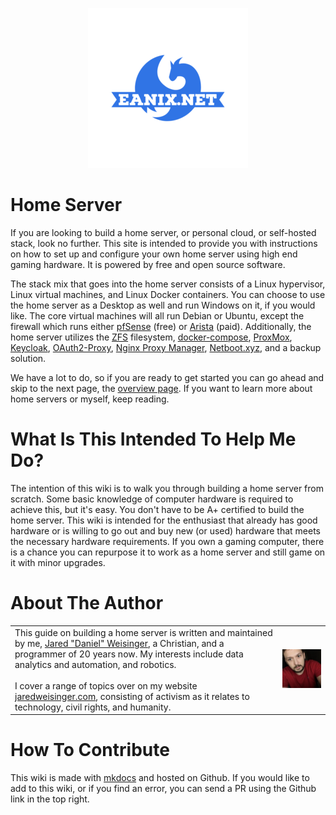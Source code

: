 <p align="center" width="100%">
<img src="images/eanix-logo-transparent-small.png" />
</p>


# Home Server
If you are looking to build a home server, or personal cloud, or self-hosted stack, look no further. This site is intended to provide you with instructions on how to set up and
configure your own home server using high end gaming hardware. It is powered by free and open source software.

The stack mix that goes into the home server consists of a Linux hypervisor, Linux virtual machines, and Linux Docker containers. You can choose to use the home server as a Desktop
as well and run Windows on it, if you would like. The core virtual machines will all run Debian or Ubuntu, except the firewall which runs either [pfSense](https://build.eanix.net/pfsense/) (free) or [Arista](https://build.eanix.net/arista/)
(paid). Additionally, the home server utilizes the [ZFS](https://build.eanix.net/zfs/) filesystem, [docker-compose](https://build.eanix.net/docker-compose/), [ProxMox](https://build.eanix.net/proxmox/), [Keycloak](https://build.eanix.net/keycloak),
[OAuth2-Proxy](https://build.eanix.net/oauth2-proxy/), [Nginx Proxy Manager](https://build.eanix.net/npm/),
[Netboot.xyz](https://build.eanix.net/netbootxyz/), and a backup solution.

We have a lot to do, so if you are ready to get started you can go ahead and skip to the next page, the [overview page](https://build.eanix.net/overview/). If you want to learn more about home servers or myself, keep reading.

# What Is This Intended To Help Me Do?
The intention of this wiki is to walk you through building a home server from scratch. Some basic knowledge of computer hardware is required to achieve this, but it's easy. You don't have 
to be A+ certified to build the home server. This wiki is intended for the enthusiast that already has good hardware or is willing to go out and buy new (or used) hardware that meets the necessary hardware requirements.
If you own a gaming computer, there is a chance you can repurpose it to work as a home server and still game on it with minor upgrades.

# About The Author
<table border="0">
<tr>
<td width="85%">
This guide on building a home server is written and maintained by me, <a href="https://www.linkedin.com/in/daniel-weisinger-4763a4227/">Jared "Daniel" Weisinger</a>, a Christian, and a programmer of 20 years now. My interests include data analytics and automation, and robotics.
<br /><br />I cover a range of topics over on my website <a href="https://jaredweisinger.com/">jaredweisinger.com</a>, consisting of activism as it relates to technology, civil rights, and humanity. 
</td>
<td width="15%" align="right">

![Picture of Me](images/me.jpg)

</td>
</tr>
</table>

# How To Contribute
This wiki is made with [mkdocs](https://www.mkdocs.org/) and hosted on Github. If you would like to add to this wiki, or if you find an error, you can send a PR using the Github link in the top right. 
